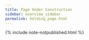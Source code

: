 ```yaml
---
title: Page Under Construction
sidebar: overview_sidebar
permalink: holding_page.html
---
```


{% include note-notpublished.html %}
